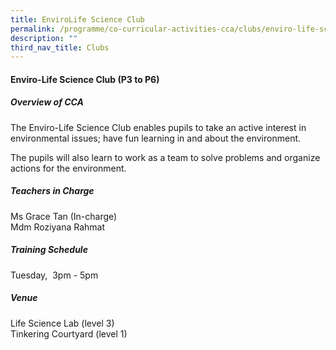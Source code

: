 ```yaml
---
title: EnviroLife Science Club
permalink: /programme/co-curricular-activities-cca/clubs/enviro-life-science-club/
description: ""
third_nav_title: Clubs
---
```

#### **Enviro-Life Science Club  (P3 to P6)**

##### **Overview of CCA**

The Enviro-Life Science Club enables pupils to take an active interest in environmental issues; have fun learning in and about the environment. 

The pupils will also learn to work as a team to solve problems and organize actions for the environment.

##### **Teachers in Charge**

Ms Grace Tan (In-charge)<br>
Mdm Roziyana Rahmat

##### **Training Schedule**

Tuesday,  3pm - 5pm 

##### **Venue**
Life Science Lab (level 3)<br>
Tinkering Courtyard (level 1)
